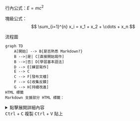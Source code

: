 行內公式：$E = mc^2$

塊級公式： $$ \sum_{i=1}^{n} x_i = x_1 + x_2 + \cdots + x_n $$

流程圖

```mermaid
graph TD
    A[開始] --> B{是否熟悉 Markdown?}
    B -->|是| C[直接開始寫作]
    B -->|否| D[學習基本語法]
    D --> E[練習寫作]
    E --> C
    C --> F[發布文檔]
    F --> G[收集反饋]
    G --> H[持續改進]
HTML 標籤
Markdown 支援部分 HTML 標籤：
```

<details> <summary>點擊展開詳細內容</summary>
這裡是隱藏的內容，只有點擊上方標題才會顯示。

可以包含：

列表項目
格式化文字
代碼片段
</details>
<kbd>Ctrl</kbd> + <kbd>C</kbd> 複製 <kbd>Ctrl</kbd> + <kbd>V</kbd> 貼上
